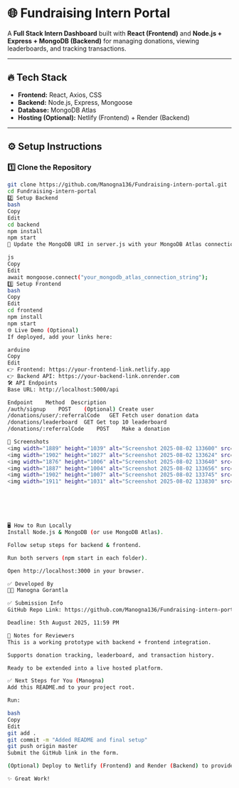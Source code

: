 # 🌐 Fundraising Intern Portal

A **Full Stack Intern Dashboard** built with **React (Frontend)** and **Node.js + Express + MongoDB (Backend)** for managing donations, viewing leaderboards, and tracking transactions.

---

## 🔥 Tech Stack
- **Frontend:** React, Axios, CSS  
- **Backend:** Node.js, Express, Mongoose  
- **Database:** MongoDB Atlas  
- **Hosting (Optional):** Netlify (Frontend) + Render (Backend)

---

## ⚙️ Setup Instructions

### 1️⃣ Clone the Repository
```bash
git clone https://github.com/Manogna136/Fundraising-intern-portal.git
cd Fundraising-intern-portal
2️⃣ Setup Backend
bash
Copy
Edit
cd backend
npm install
npm start
🔹 Update the MongoDB URI in server.js with your MongoDB Atlas connection string:

js
Copy
Edit
await mongoose.connect("your_mongodb_atlas_connection_string");
3️⃣ Setup Frontend
bash
Copy
Edit
cd frontend
npm install
npm start
🌐 Live Demo (Optional)
If deployed, add your links here:

arduino
Copy
Edit
👉 Frontend: https://your-frontend-link.netlify.app
👉 Backend API: https://your-backend-link.onrender.com
🛠 API Endpoints
Base URL: http://localhost:5000/api

Endpoint	Method	Description
/auth/signup	POST	(Optional) Create user
/donations/user/:referralCode	GET	Fetch user donation data
/donations/leaderboard	GET	Get top 10 leaderboard
/donations/:referralCode	POST	Make a donation

📸 Screenshots
<img width="1889" height="1039" alt="Screenshot 2025-08-02 133600" src="https://github.com/user-attachments/assets/4a9a0698-8186-4f57-a354-1fb4738817d6" />
<img width="1902" height="1027" alt="Screenshot 2025-08-02 133624" src="https://github.com/user-attachments/assets/3dd031bb-6620-48a2-a1be-0ee63695cada" />
<img width="1876" height="1006" alt="Screenshot 2025-08-02 133640" src="https://github.com/user-attachments/assets/17985234-d914-45ca-b5fd-e565122715f4" />
<img width="1887" height="1004" alt="Screenshot 2025-08-02 133656" src="https://github.com/user-attachments/assets/cb810548-1a42-4f42-a8c1-7017c12aac0b" />
<img width="1902" height="1007" alt="Screenshot 2025-08-02 133745" src="https://github.com/user-attachments/assets/c9fe7dd6-66ad-4433-a99f-76af2db295c7" />
<img width="1911" height="1031" alt="Screenshot 2025-08-02 133830" src="https://github.com/user-attachments/assets/6a9cd978-1a87-47ed-9790-fac6bffcab86" />






🖥️ How to Run Locally
Install Node.js & MongoDB (or use MongoDB Atlas).

Follow setup steps for backend & frontend.

Run both servers (npm start in each folder).

Open http://localhost:3000 in your browser.

✅ Developed By
👩‍💻 Manogna Gorantla

✅ Submission Info
GitHub Repo Link: https://github.com/Manogna136/Fundraising-intern-portal

Deadline: 5th August 2025, 11:59 PM

📝 Notes for Reviewers
This is a working prototype with backend + frontend integration.

Supports donation tracking, leaderboard, and transaction history.

Ready to be extended into a live hosted platform.

✅ Next Steps for You (Manogna)
Add this README.md to your project root.

Run:

bash
Copy
Edit
git add .
git commit -m "Added README and final setup"
git push origin master
Submit the GitHub link in the form.

(Optional) Deploy to Netlify (Frontend) and Render (Backend) to provide a live demo.

✨ Great Work!
